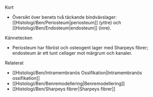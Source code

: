 Kort
- Översikt över benets två täckande bindvävslager: [[Histologi/Ben/Periosteum|periosteum]] (yttre) och [[Histologi/Ben/Endosteum|endosteum]] (inre).

Kännetecken
- Periosteum har fibröst och osteogent lager med Sharpeys fibrer; endosteum är ett tunt cellager mot märgrum och kanaler.

Relaterat
- [[Histologi/Ben/Intramembranös Ossifikation|Intramembranös ossifikation]]
- [[Histologi/Ben/Benremodellering|Benremodellering]]
- [[Histologi/Ben/Sharpeys fibrer|Sharpeys fibrer]]
